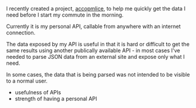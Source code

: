 I recently created a project,
[accopmlice](www.github.com/aaronpkelly/accomplice), to help me quickly get the
data I need before I start my commute in the morning.

Currently it is my personal API, callable from anywhere with an internet
connection.

The data exposed by my API is useful in that it is hard or difficult to get
the same results using another publically available API - in most cases I've
needed to parse JSON data from an external site and expose only what I need.

In some cases, the data that is being parsed was not intended to be visible to
a normal user.

- usefulness of APIs
- strength of having a personal API